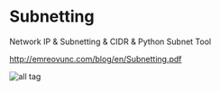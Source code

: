 # Subnetting
Network IP &amp; Subnetting &amp; CIDR &amp; Python Subnet Tool 

http://emreovunc.com/blog/en/Subnetting.pdf

![all tag](https://s13.postimg.org/rwoajqaxj/Screenshot_from_2017-05-05_09_47_40.png)
